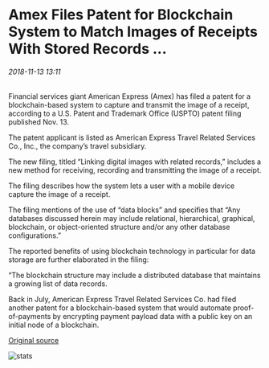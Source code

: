 # Amex Files Patent for Blockchain System to Match Images of Receipts With Stored Records ...

###### 2018-11-13 13:11

Financial services giant American Express (Amex) has filed a patent for a blockchain-based system to capture and transmit the image of a receipt, according to a U.S. Patent and Trademark Office (USPTO) patent filing published Nov. 13.

The patent applicant is listed as American Express Travel Related Services Co., Inc., the company’s travel subsidiary.

The new filing, titled “Linking digital images with related records,” includes a new method for receiving, recording and transmitting the image of a receipt.

The filing describes how the system lets a user with a mobile device capture the image of a receipt.

The filing mentions of the use of “data blocks” and specifies that “Any databases discussed herein may include relational, hierarchical, graphical, blockchain, or object-oriented structure and/or any other database configurations.”

The reported benefits of using blockchain technology in particular for data storage are further elaborated in the filing:

“The blockchain structure may include a distributed database that maintains a growing list of data records.

Back in July, American Express Travel Related Services Co. had filed another patent for a blockchain-based system that would automate proof-of-payments by encrypting payment payload data with a public key on an initial node of a blockchain.

[Original source](https://cointelegraph.com/news/amex-files-patent-for-blockchain-system-to-match-images-of-receipts-with-stored-records)

![stats](https://c.statcounter.com/11760860/0/a89fa40b/1/ "stats")